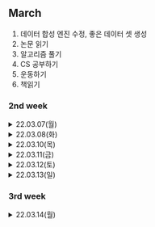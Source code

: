 
## March
  1. 데이터 합성 엔진 수정, 좋은 데이터 셋 생성
  2. 논문 읽기
  3. 알고리즘 풀기
  4. CS 공부하기
  5. 운동하기
  6. 책읽기

### 2nd week

<details markdown="1">
<summary>22.03.07(월)</summary>
</br>

__업무__   
- [x] 피플팀 온보딩
- [x] OCR팀 온보딩
- [x] 데이터 수집 이벤트 회의 참석
- [x] 업무 파악하기

__개인 공부__  
- [x] 책읽기  
  - [실리콘밸리의 팀장들](./../Book/실리콘밸리의%20팀장들.md)  
- [ ] 알고리즘 1문제 풀기  
- [x] OCR  
  - __CRAFT__  
    개별 문자를 인식하고, 상향식으로 문자들을 연결하는 접근 방식  
    Region Score : 해당 픽셀이 문자의 중심일 확률  
    Affinity Score : 해당 픽셀이 인접한 두 문자의 중심일 확률 → 이를 기반으로 개별 문자가 하나의 단어로 그룹화 될 것인지가 결정됨

</details>

<details markdown="1">
<summary>22.03.08(화)</summary>
</br>

__업무__   
- [x] OCR 주간회의 참석  
- [x] AI플랫폼, OCR 코드 안내 미팅  
- [x] 환경 세팅  
- [x] ocr-datagen 코드 파악하기  

__개인 공부__  
- [x] 책읽기  
  - [실리콘밸리의 팀장들](./../Book/실리콘밸리의%20팀장들.md)  
- [ ] 알고리즘 1문제 풀기  

</details>

<details markdown="1">
<summary>22.03.10(목)</summary>
</br>

__업무__   
- [x] Upsquare 미팅
- [x] Data Week 미팅  
- [x] Model Week 미팅
- [x] Detection, Recognition 정리
- [x] synthtiger 논문 리딩
- [x] datagen 코드 파악 후 데이터 생성  

__개인 공부__  
- [x] 책읽기  
  - [일의 격](./../Book/일의%20격.md)    

</details>

<details markdown="1">
<summary>22.03.11(금)</summary>
</br>

__업무__   
- [x] Upstudy 미팅
- [x] 데이터 합성팀 미팅  
- [x] synthtiger 논문 리딩
  - [synthTIGER](./../AI/SynthTIGER.md)
- [ ] datagen 코드 파악

__개인 공부__  
- [x] 책읽기  
  - [일의 격](./../Book/일의%20격.md)    
- [ ] 면접 준비
</details>


<details markdown="1">
<summary>22.03.12(토)</summary>
</br>

__개인 공부__       
- [x] 면접 준비
</details>


<details markdown="1">
<summary>22.03.13(일)</summary>
</br>

__개인 공부__  
- [x] 면접 준비
</details>

### 3rd week

<details markdown="1">
<summary>22.03.14(월)</summary>
</br>

__업무__   
- [ ] 합성 데이터 EDA
- [ ] SynthTIGER논문 읽기

__개인 공부__  
- [ ] 책읽기  
- [ ] 면접 준비
</details>